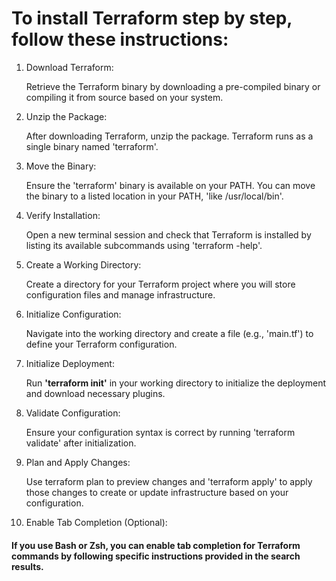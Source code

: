 # To install Terraform step by step, follow these instructions:

1. Download Terraform:

    Retrieve the Terraform binary by downloading a pre-compiled binary or compiling it from source based on your system.
 
2. Unzip the Package:

    After downloading Terraform, unzip the package. Terraform runs as a single binary named 'terraform'.
  
3. Move the Binary:

   Ensure the 'terraform' binary is available on your PATH. You can move the binary to a listed location in your PATH, 'like /usr/local/bin'. 


4. Verify Installation:

   Open a new terminal session and check that Terraform is installed by listing its available subcommands using 'terraform -help'.
 
5. Create a Working Directory:

   Create a directory for your Terraform project where you will store configuration files and manage infrastructure.


6. Initialize Configuration:

    Navigate into the working directory and create a file (e.g., 'main.tf') to define your Terraform configuration.
 
 
7. Initialize Deployment:

   Run **'terraform init'** in your working directory to initialize the deployment and download necessary plugins.

8. Validate Configuration:

   Ensure your configuration syntax is correct by running 'terraform validate' after initialization.


9. Plan and Apply Changes:

   Use terraform plan to preview changes and 'terraform apply' to apply those changes to create or update infrastructure based on your configuration.

10. Enable Tab Completion (Optional):

   #### If you use Bash or Zsh, you can enable tab completion for Terraform commands by following specific instructions provided in the search results.


